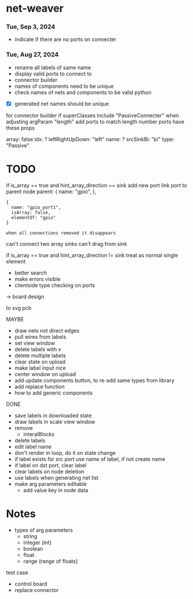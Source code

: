 # net-weaver

### Tue, Sep 3, 2024

- indicate if there are no ports on connecter

### Tue, Aug 27, 2024

- rename all labels of same name
- display valid ports to connect to
- connector builder
- names of components need to be unique
- check names of nets and components to be valid python
- [x] generated net names should be unique

for connector builder
if superClasses include "PassiveConnecter"
when adjusting argParam "length"
add ports to match length number
ports have these props

  array: false
  idx: ?
  leftRightUpDown: "left"
  name: ?
  srcSinkBi: "bi"
  type: "Passive"

# TODO

if is_array == true and hint_array_direction == sink
  add new port
  link port to parent node
    parent: {
      name: "gpio",
    },

    {
      name: "gpio_port1",
      isArray: false,
      elementOf: "gpio"
    }

    when all connections removed it disappears

can't connect two array sinks
can't drag from sink

if is_array == true and hint_array_direction != sink
  treat as normal single element

- better search
- make errors visible
- clientside type checking on ports

-> board design

to svg pcb

MAYBE
- draw nets not direct edges
- pull wires from labels
- set view window
- delete labels with x
- delete multiple labels
- clear state on upload
- make label input nice
- center window on upload
- add update components button, to re-add same types from library
- add replace function
- how to add generic components

DONE
- save labels in downloaded state
- draw labels in scale view window
- remove
  - interalBlocks
- delete labels
- edit label name
- don't render in loop, do it on state change
- if label exists for src port use name of label, if not create name
- if label on dst port, clear label
- clear labels on node deletion
- use labels when generating net list
- make arg parameters editable
  - add value key in node data


# Notes

- types of arg parameters
  - string
  - integer (int)
  - boolean
  - float
  - range (range of floats)

test case
- control board
- replace connector
